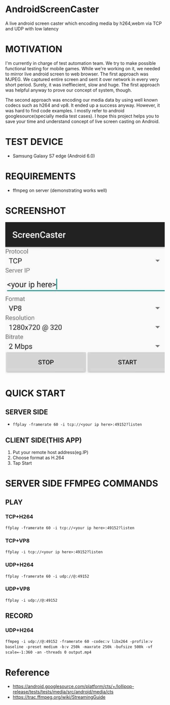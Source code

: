 # AndroidScreenCaster
A live android screen caster which encoding media by h264,webm via TCP and UDP with low latency

# MOTIVATION
I'm currently in charge of test automation team. We try to make possible functional testing for mobile games. While we're working on it, we needed to mirror live android screen to web browser. The first approach was MJPEG. We captured entire screen and sent it over network in every very short period. Surely, it was ineffiecient, slow and huge. The first approach was helpful anyway to prove our concept of system, though.

The second approach was encoding our media data by using well known codecs such as h264 and vp8. It ended up a success anyway. However, it was hard to find code examples. I mostly refer to android googlesource(specially media test cases). I hope this project helps you to save your time and understand concept of live screen casting on Android.

# TEST DEVICE
- Samsung Galaxy S7 edge (Android 6.0)

# REQUIREMENTS
- ffmpeg on server (demonstrating works well)

# SCREENSHOT
![Alt text](screenshot.jpg "Screenshot")

# QUICK START
## SERVER SIDE
- ```ffplay -framerate 60 -i tcp://<your ip here>:49152?listen```

## CLIENT SIDE(THIS APP)
1. Put your remote host address(eg.IP)
2. Choose format as H.264
3. Tap Start

# SERVER SIDE FFMPEG COMMANDS
## PLAY
### TCP+H264
```ffplay -framerate 60 -i tcp://<your ip here>:49152?listen```
### TCP+VP8
```ffplay -i tcp://<your ip here>:49152?listen```
### UDP+H264
```ffplay -framerate 60 -i udp://@:49152```
### UDP+VP8
```ffplay -i udp://@:49152```

## RECORD
### UDP+H264
```ffmpeg -i udp://@:49152 -framerate 60 -codec:v libx264 -profile:v baseline -preset medium -b:v 250k -maxrate 250k -bufsize 500k -vf scale=-1:360 -an -threads 0 output.mp4```

# Reference
- https://android.googlesource.com/platform/cts/+/lollipop-release/tests/tests/media/src/android/media/cts
- https://trac.ffmpeg.org/wiki/StreamingGuide

